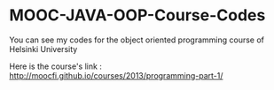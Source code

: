 # MOOC-JAVA-OOP-Course-Codes
You can see my codes for the object oriented programming course of Helsinki University

Here is the course's link : http://moocfi.github.io/courses/2013/programming-part-1/

